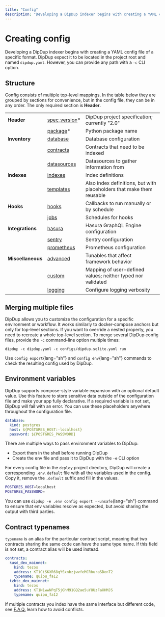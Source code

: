 ```yaml
---
title: "Config"
description: "Developing a DipDup indexer begins with creating a YAML config file. You can find a minimal example to start indexing on the Quickstart page."
---
```


# Creating config

Developing a DipDup indexer begins with creating a YAML config file of a specific format. DipDup expect it to be located in the project root and named `dipdup.yaml`. However, you can provide any path with a `-c` CLI option.

## Structure

Config consists of multiple top-level mappings. In the table below they are grouped by sections for convenience, but in the config file, they can be in any order. The only required section is **Header**.

|                  |                                                 |                                                                       |
| ---------------- | ----------------------------------------------- | --------------------------------------------------------------------- |
| **Header**       | [spec_version](../9.config/14.spec_version.md)* | DipDup project specification; currently "2.0"                         |
|                  | [package](../9.config/11.package.md)*           | Python package name                                                   |
| **Inventory**    | [database](../9.config/4.database.md)           | Database configuration                                                |
|                  | [contracts](../9.config/2.contracts.md)         | Contracts that need to be indexed                                     |
|                  | [datasources](../9.config/5.datasources.md)     | Datasources to gather information from                                |
| **Indexes**      | [indexes](../9.config/8.indexes.md)             | Index definitions                                                     |
|                  | [templates](../9.config/15.templates.md)        | Also index definitions, but with placeholders that make them reusable |
| **Hooks**        | [hooks](../9.config/7.hooks.md)                 | Callbacks to run manually or by schedule                              |
|                  | [jobs](../9.config/9.jobs.md)                   | Schedules for hooks                                                   |
| **Integrations** | [hasura](../9.config/6.hasura.md)               | Hasura GraphQL Engine configuration                                   |
|                  | [sentry](../9.config/13.sentry.md)              | Sentry configuration                                                  |
|                  | [prometheus](../9.config/12.prometheus.md)      | Prometheus configuration                                              |
| **Miscellaneous**| [advanced](../9.config/1.advanced.md)           | Tunables that affect framework behavior                               |
|                  | [custom](../9.config/3.custom.md)               | Mapping of user-defined values; neither typed nor validated           |
|                  | [logging](../9.config/10.logging.md)            | Configure logging verbosity                                           |

## Merging multiple files

DipDup allows you to customize the configuration for a specific environment or workflow. It works similarly to docker-compose anchors but only for top-level sections. If you want to override a nested property, you need to recreate a whole top-level section. To merge several DipDup config files, provide the `-c` command-line option multiple times:

```shell [Terminal]
dipdup -c dipdup.yaml -c configs/dipdup.sqlite.yaml run
```

Use `config export`{lang="sh"} and `config env`{lang="sh"} commands to check the resulting config used by DipDup.

## Environment variables

DipDup supports compose-style variable expansion with an optional default value. Use this feature to store sensitive data outside of the configuration file and make your app fully declarative. If a required variable is not set, DipDup will fail with an error. You can use these placeholders anywhere throughout the configuration file.

```yaml [dipdup.yaml]
database:
  kind: postgres
  host: ${POSTGRES_HOST:-localhost}
  password: ${POSTGRES_PASSWORD}
```

There are multiple ways to pass environment variables to DipDup:

- Export them in the shell before running DipDup
- Create the env file and pass it to DipDup with the `-e` CLI option

For every config file in the `deploy` project directory, DipDup will create a corresponding `.env.default` file with all the variables used in the config. Copy it, remove the `.default` suffix and fill in the values.

```sh [deploy/.env.default]
POSTGRES_HOST=localhost
POSTGRES_PASSWORD=
```

You can use `dipdup -e .env config export --unsafe`{lang="sh"} command to ensure that env variables resolve as expected, but avoid sharing the output with third parties.

## Contract typenames

`typename` is an alias for the particular contract script, meaning that two contracts sharing the same code can have the same type name. If this field is not set, a contract alias will be used instead.

```yaml [dipdup.yaml]
contracts:
  kusd_dex_mainnet:
    kind: tezos
    address: KT1CiSKXR68qYSxnbzjwvfeMCRburaSDonT2
    typename: quipu_fa12
  tzbtc_dex_mainnet:
    kind: tezos
    address: KT1N1wwNPqT5jGhM91GQ2ae5uY8UzFaXHMJS
    typename: quipu_fa12
```

If multiple contracts you index have the same interface but different code, see [F.A.Q.](../12.faq.md) learn how to avoid conflicts.
